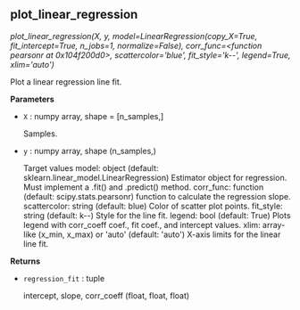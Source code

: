 ## plot_linear_regression



*plot_linear_regression(X, y, model=LinearRegression(copy_X=True, fit_intercept=True, n_jobs=1, normalize=False), corr_func=<function pearsonr at 0x104f200d0>, scattercolor='blue', fit_style='k--', legend=True, xlim='auto')*

Plot a linear regression line fit.

**Parameters**


- `X` : numpy array, shape = [n_samples,]

    Samples.

- `y` : numpy array, shape (n_samples,)

    Target values
    model: object (default: sklearn.linear_model.LinearRegression)
    Estimator object for regression. Must implement
    a .fit() and .predict() method.
    corr_func: function (default: scipy.stats.pearsonr)
    function to calculate the regression
    slope.
    scattercolor: string (default: blue)
    Color of scatter plot points.
    fit_style: string (default: k--)
    Style for the line fit.
    legend: bool (default: True)
    Plots legend with corr_coeff coef.,
    fit coef., and intercept values.
    xlim: array-like (x_min, x_max) or 'auto' (default: 'auto')
    X-axis limits for the linear line fit.

**Returns**


- `regression_fit` : tuple

    intercept, slope, corr_coeff (float, float, float)

